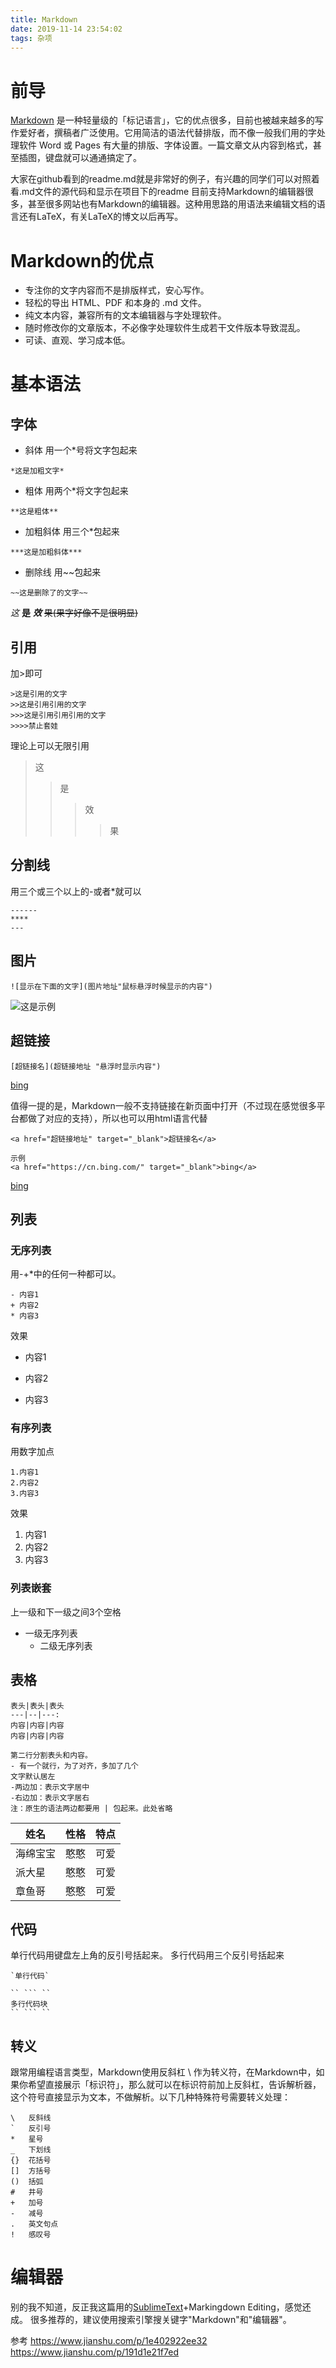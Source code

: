 ```yaml
---
title: Markdown
date: 2019-11-14 23:54:02
tags: 杂项
---
```

# 前导
[Markdown](https://daringfireball.net/projects/markdown/syntax) 是一种轻量级的「标记语言」，它的优点很多，目前也被越来越多的写作爱好者，撰稿者广泛使用。它用简洁的语法代替排版，而不像一般我们用的字处理软件 Word 或 Pages 有大量的排版、字体设置。一篇文章文从内容到格式，甚至插图，键盘就可以通通搞定了。
<!-- more -->
大家在github看到的readme.md就是非常好的例子，有兴趣的同学们可以对照着看.md文件的源代码和显示在项目下的readme
目前支持Markdown的编辑器很多，甚至很多网站也有Markdown的编辑器。这种用思路的用语法来编辑文档的语言还有LaTeX，有关LaTeX的博文以后再写。

# Markdown的优点
+ 专注你的文字内容而不是排版样式，安心写作。
+ 轻松的导出 HTML、PDF 和本身的 .md 文件。
+ 纯文本内容，兼容所有的文本编辑器与字处理软件。
+ 随时修改你的文章版本，不必像字处理软件生成若干文件版本导致混乱。
+ 可读、直观、学习成本低。

# 基本语法
## 字体
+ 斜体
用一个*号将文字包起来

`*这是加粗文字*`

+ 粗体
用两个*将文字包起来

`**这是粗体**`

+ 加粗斜体
用三个*包起来

`***这是加粗斜体***`

+ 删除线
用~~包起来

`~~这是删除了的文字~~`

*这* **是** ***效*** ~~果(果字好像不是很明显)~~

## 引用
加>即可
```
>这是引用的文字
>>这是引用引用的文字
>>>这是引用引用引用的文字
>>>>禁止套娃
```

理论上可以无限引用

>这
>>是
>>>效
>>>>果

## 分割线
用三个或三个以上的-或者*就可以

```
------
****
---
```

## 图片
```
![显示在下面的文字](图片地址"鼠标悬浮时候显示的内容")
```

![这是示例](https://raw.githubusercontent.com/such-stupid6/such-stupid6.github.io/master/image/timg.jpg "有一说一，确实")

## 超链接
```
[超链接名](超链接地址 "悬浮时显示内容")
```

[bing](https://cn.bing.com/ "我就不放百度，略略略")

值得一提的是，Markdown一般不支持链接在新页面中打开（不过现在感觉很多平台都做了对应的支持），所以也可以用html语言代替

```
<a href="超链接地址" target="_blank">超链接名</a>

示例
<a href="https://cn.bing.com/" target="_blank">bing</a>
```

<a href="https://cn.bing.com/" target="_blank">bing</a>

## 列表
### 无序列表
用\-\+\*中的任何一种都可以。
```
- 内容1
+ 内容2
* 内容3

```

效果

- 内容1
+ 内容2
* 内容3

### 有序列表
用数字加点

```
1.内容1
2.内容2
3.内容3
```

效果

1. 内容1
2. 内容2
3. 内容3

### 列表嵌套
上一级和下一级之间3个空格

+ 一级无序列表
   + 二级无序列表

## 表格
```
表头|表头|表头
---|--|---:
内容|内容|内容
内容|内容|内容

第二行分割表头和内容。
- 有一个就行，为了对齐，多加了几个
文字默认居左
-两边加：表示文字居中
-右边加：表示文字居右
注：原生的语法两边都要用 | 包起来。此处省略
```


姓名|性格|特点
----|---|---:
海绵宝宝|憨憨|可爱
派大星|憨憨|可爱
章鱼哥|憨憨|可爱

## 代码

单行代码用键盘左上角的反引号括起来。
多行代码用三个反引号括起来

```
`单行代码`

`` ``` ``
多行代码块
`` ``` ``
```

## 转义

跟常用编程语言类型，Markdown使用反斜杠 \ 作为转义符，在Markdown中，如果你希望直接展示「标识符」，那么就可以在标识符前加上反斜杠，告诉解析器，这个符号直接显示为文本，不做解析。以下几种特殊符号需要转义处理：
```
\   反斜线
`   反引号
*   星号
_   下划线
{}  花括号
[]  方括号
()  括弧
#   井号
+   加号
-   减号
.   英文句点
!   感叹号
```

# 编辑器
别的我不知道，反正我这篇用的[SublimeText](https://www.sublimetext.com/)+Markingdown Editing，感觉还成。
很多推荐的，建议使用搜索引擎搜关键字"Markdown"和"编辑器"。

参考 
https://www.jianshu.com/p/1e402922ee32
https://www.jianshu.com/p/191d1e21f7ed
